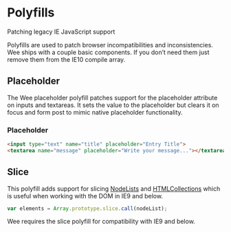 # Polyfills

Patching legacy IE JavaScript support

Polyfills are used to patch browser incompatibilities and inconsistencies. Wee ships with a couple basic components. If you don’t need them just remove them from the IE10 compile array.

## Placeholder

The Wee placeholder polyfill patches support for the placeholder attribute on inputs and textareas. It sets the value to the placeholder but clears it on focus and form post to mimic native placeholder functionality.

### Placeholder

```html
<input type="text" name="title" placeholder="Entry Title">
<textarea name="message" placeholder="Write your message..."></textarea>
```

## Slice

This polyfill adds support for slicing [NodeLists](https://developer.mozilla.org/en-US/docs/Web/API/NodeList) and [HTMLCollections](https://developer.mozilla.org/en-US/docs/Web/API/HTMLCollection) which is useful when working with the DOM in IE9 and below.

```js
var elements = Array.prototype.slice.call(nodeList);
```

Wee requires the slice polyfill for compatibility with IE9 and below.
